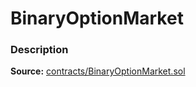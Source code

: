 # BinaryOptionMarket

### Description <a href="description" id="description"></a>

**Source:** [contracts/BinaryOptionMarket.sol](https://github.com/perifinance/peri-finance/blob/master/contracts/BinaryOptionMarket.sol)
